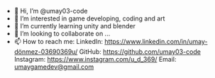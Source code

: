 - 👋 Hi, I’m @umay03-code
- 👀 I’m interested in game developing, coding and art
- 🌱 I’m currently learning unity and blender
- 💞️ I’m looking to collaborate on ...
- 📫 How to reach me:
LinkedIn: https://www.linkedin.com/in/umay-dönmez-03690369u/
GitHub: https://github.com/umay03-code
Instagram: https://www.instagram.com/u_d_369/
Email: umaygamedev@gmail.com

<!---
umay03-code/umay03-code is a ✨ special ✨ repository because its `README.md` (this file) appears on your GitHub profile.
You can click the Preview link to take a look at your changes.
--->
